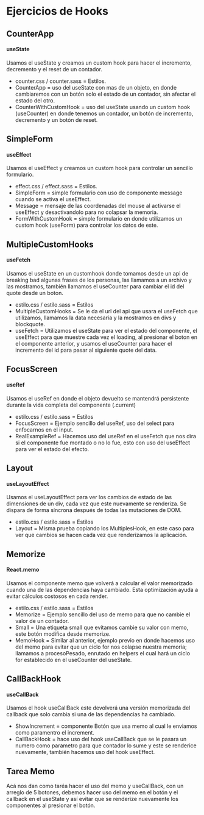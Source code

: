 # Ejercicios de Hooks

## CounterApp
#### useState
Usamos el useState y creamos un custom hook para hacer el incremento, decremento y el reset de un contador.

- counter.css / counter.sass = Estilos.
- CounterApp = uso del useState con mas de un objeto, en donde cambiaremos con un botón solo el estado de un contador, sin afectar el estado del otro.
- CounterWithCustomHook = uso del useState usando un custom hook (useCounter) en donde tenemos un contador, un botón de incremento, decremento y un botón de reset.

## SimpleForm
#### useEffect
Usamos el useEffect y creamos un custom hook para controlar un sencillo formulario.

- effect.css / effect.sass = Estilos.
- SimpleForm = simple formulario con uso de componente message cuando se activa el useEffect.
- Message = mensaje de las coordenadas del mouse al activarse el useEffect y desactivandolo para no colapsar la memoria.
- FormWithCustomHook = simple formulario en donde utilizamos un custom hook (useForm) para controlar los datos de este.

## MultipleCustomHooks
#### useFetch
Usamos el useState en un customhook donde tomamos desde un api de breaking bad algunas frases de los personas, las llamamos a un archivo y las mostramos, también llamamos el useCounter para cambiar el id del quote desde un boton.

- estilo.css / estilo.sass = Estilos
- MultipleCustomHooks = Se le da el url del api que usara el useFetch que utilizamos, llamamos la data necesaria y la mostramos en divs y blockquote.
- useFetch = Utilizamos el useState para ver el estado del componente, el useEffect para que muestre cada vez el loading, al presionar el boton en el componente anterior, y usamos el useCounter para hacer el incremento del id para pasar al siguiente quote del data.

## FocusScreen
#### useRef

Usamos el useRef en donde el objeto devuelto se mantendrá persistente durante la vida completa del componente (.current)

- estilo.css / estilo.sass = Estilos
- FocusScreen = Ejemplo sencillo del useRef, uso del select para enfocarnos en el input.
- RealExampleRef = Hacemos uso del useRef en el useFetch que nos dira si el componente fue montado o no lo fue, esto con uso del useEffect para ver el estado del efecto.

## Layout
#### useLayoutEffect

Usamos el useLayoutEffect para ver los cambios de estado de las dimensiones de un div, cada vez que este nuevamente se renderiza. Se dispara de forma síncrona después de todas las mutaciones de DOM.

- estilo.css / estilo.sass = Estilos
- Layout = Misma prueba copiando los MultiplesHook, en este caso para ver que cambios se hacen cada vez que renderizamos la aplicación.

## Memorize
#### React.memo

Usamos el componente memo que volverá a calcular el valor memorizado cuando una de las dependencias haya cambiado. Esta optimización ayuda a evitar cálculos costosos en cada render.

- estilo.css / estilo.sass = Estilos
- Memorize = Ejemplo sencillo del uso de memo para que no cambie el valor de un contador.
- Small = Una etiqueta small que evitamos cambie su valor con memo, este botón modifica desde memorize.
- MemoHook = Similar al anterior, ejemplo previo en donde hacemos uso del memo para evitar que un ciclo for nos colapse nuestra memoria; llamamos a procesoPesado, enrutado en helpers el cual hará un ciclo for establecido en el useCounter del useState.

## CallBackHook
#### useCallBack

Usamos el hook useCallBack este devolverá una versión memorizada del callback que solo cambia si una de las dependencias ha cambiado.

- ShowIncrement = componente Botón que usa memo al cual le enviamos como paramentro el increment.
- CallBackHook = hace uso del hook useCallBack que se le pasara un numero como parametro para que contador lo sume y este se renderice nuevamente, también hacemos uso del hook useEffect.

## Tarea Memo

Acá nos dan como taréa hacer el uso del memo y useCallBack, con un arreglo de 5 botones, debemos hacer uso del memo en el botón y el callback en el useState y así evitar que se renderize nuevamente los componentes al presionar el botón.